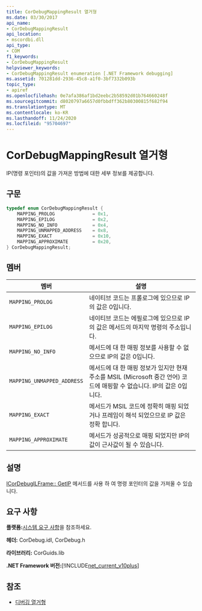 ```yaml
---
title: CorDebugMappingResult 열거형
ms.date: 03/30/2017
api_name:
- CorDebugMappingResult
api_location:
- mscordbi.dll
api_type:
- COM
f1_keywords:
- CorDebugMappingResult
helpviewer_keywords:
- CorDebugMappingResult enumeration [.NET Framework debugging]
ms.assetid: 701281dd-2936-45c8-a1f0-3bf7332b093b
topic_type:
- apiref
ms.openlocfilehash: 0e7afa386af1bd2eebc2b58592d01b764660248f
ms.sourcegitcommit: d8020797a6657d0fbbdff362b80300815f682f94
ms.translationtype: MT
ms.contentlocale: ko-KR
ms.lasthandoff: 11/24/2020
ms.locfileid: "95704697"
---
```

# <a name="cordebugmappingresult-enumeration"></a>CorDebugMappingResult 열거형

IP(명령 포인터)의 값을 가져온 방법에 대한 세부 정보를 제공합니다.  
  
## <a name="syntax"></a>구문  
  
```cpp  
typedef enum CorDebugMappingResult {  
    MAPPING_PROLOG              = 0x1,  
    MAPPING_EPILOG              = 0x2,  
    MAPPING_NO_INFO             = 0x4,  
    MAPPING_UNMAPPED_ADDRESS    = 0x8,  
    MAPPING_EXACT               = 0x10,  
    MAPPING_APPROXIMATE         = 0x20,  
} CorDebugMappingResult;  
```  
  
## <a name="members"></a>멤버  
  
|멤버|설명|  
|------------|-----------------|  
|`MAPPING_PROLOG`|네이티브 코드는 프롤로그에 있으므로 IP의 값은 0입니다.|  
|`MAPPING_EPILOG`|네이티브 코드는 에필로그에 있으므로 IP의 값은 메서드의 마지막 명령의 주소입니다.|  
|`MAPPING_NO_INFO`|메서드에 대 한 매핑 정보를 사용할 수 없으므로 IP의 값은 0입니다.|  
|`MAPPING_UNMAPPED_ADDRESS`|메서드에 대 한 매핑 정보가 있지만 현재 주소를 MSIL (Microsoft 중간 언어) 코드에 매핑할 수 없습니다. IP의 값은 0입니다.|  
|`MAPPING_EXACT`|메서드가 MSIL 코드에 정확히 매핑 되었거나 프레임이 해석 되었으므로 IP 값은 정확 합니다.|  
|`MAPPING_APPROXIMATE`|메서드가 성공적으로 매핑 되었지만 IP의 값이 근사값이 될 수 있습니다.|  
  
## <a name="remarks"></a>설명  

 [ICorDebugILFrame:: GetIP](icordebugilframe-getip-method.md) 메서드를 사용 하 여 명령 포인터의 값을 가져올 수 있습니다.  
  
## <a name="requirements"></a>요구 사항  

 **플랫폼:**[시스템 요구 사항](../../get-started/system-requirements.md)을 참조하세요.  
  
 **헤더:** CorDebug.idl, CorDebug.h  
  
 **라이브러리:** CorGuids.lib  
  
 **.NET Framework 버전:**[!INCLUDE[net_current_v10plus](../../../../includes/net-current-v10plus-md.md)]  
  
## <a name="see-also"></a>참조

- [디버깅 열거형](debugging-enumerations.md)
